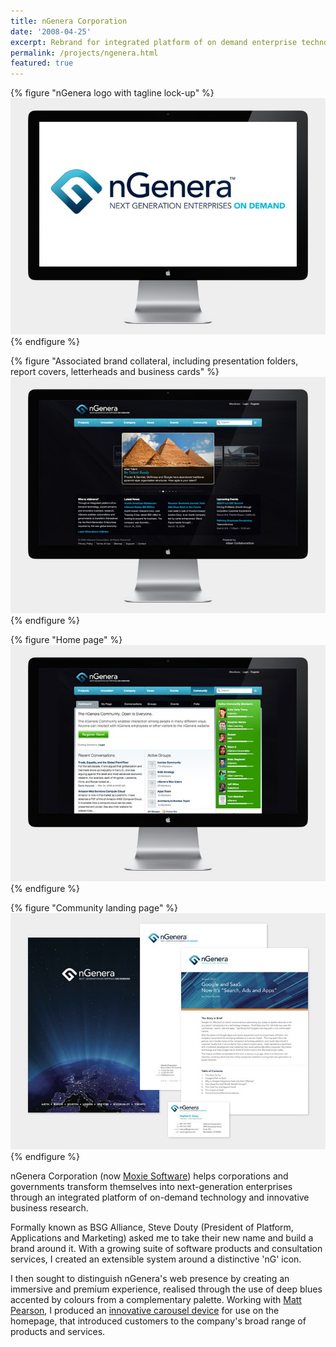 ```yaml
---
title: nGenera Corporation
date: '2008-04-25'
excerpt: Rebrand for integrated platform of on demand enterprise technology.
permalink: /projects/ngenera.html
featured: true
---
```

{% figure "nGenera logo with tagline lock-up" %}
![](/assets/images/projects/ngenera/0.jpg)
{% endfigure %}

{% figure "Associated brand collateral, including presentation folders, report covers, letterheads and business cards" %}
![](/assets/images/projects/ngenera/1.jpg)
{% endfigure %}

{% figure "Home page" %}
![](/assets/images/projects/ngenera/2.jpg)
{% endfigure %}

{% figure "Community landing page" %}
![](/assets/images/projects/ngenera/3.jpg)
{% endfigure %}

nGenera Corporation (now [Moxie Software][1]) helps corporations and governments transform themselves into next-generation enterprises through an integrated platform of on-demand technology and innovative business research.

Formally known as BSG Alliance, Steve Douty (President of Platform, Applications and Marketing) asked me to take their new name and build a brand around it. With a growing suite of software products and consultation services, I created an extensible system around a distinctive 'nG' icon.

I then sought to distinguish nGenera's web presence by creating an immersive and premium experience, realised through the use of deep blues accented by colours from a complementary palette. Working with [Matt Pearson][2], I produced an [innovative carousel device][3] for use on the homepage, that introduced customers to the company's broad range of products and services.

[1]: http://www.moxiesoft.com/
[2]: http://zenbullets.com/
[3]: http://zenbullets.com/actionscripter/blog/?p=144